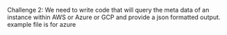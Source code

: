 Challenge 2: We need to write code that will query the meta data of an instance within AWS or Azure or GCP and provide a json formatted output. 
example file is for azure
